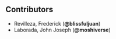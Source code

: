 ## Contributors
- Revilleza, Frederick (**@blissfuljuan**)
- Laborada, John Joseph (**@moshiverse**)
